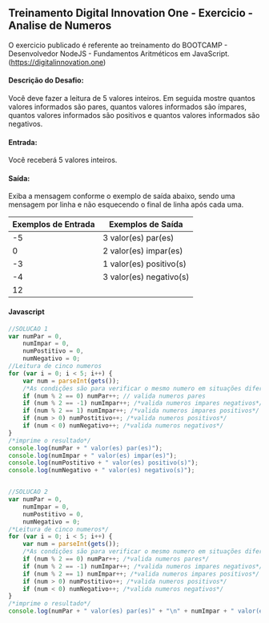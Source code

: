 ## Treinamento Digital Innovation One - Exercicio - Analise de Numeros

O exercicio publicado é referente ao treinamento do BOOTCAMP - Desenvolvedor NodeJS - Fundamentos Aritméticos em JavaScript.
(https://digitalinnovation.one)

#### Descrição do Desafio:

Você deve fazer a leitura de 5 valores inteiros. Em seguida mostre quantos valores informados são pares, quantos valores informados são ímpares, quantos valores informados são positivos e quantos valores informados são negativos.


#### Entrada:

Você receberá 5 valores inteiros.


#### Saída:

Exiba a mensagem conforme o exemplo de saída abaixo, sendo uma mensagem por linha e não esquecendo o final de linha após cada uma.

Exemplos de Entrada  | Exemplos de Saída
------------- | -------------
-5 | 3 valor(es) par(es)
0 | 2 valor(es) impar(es)
-3 | 1 valor(es) positivo(s)
-4 | 3 valor(es) negativo(s)
 12 |



#### Javascript

```javascript
//SOLUCAO 1
var numPar = 0,
    numImpar = 0,
    numPostitivo = 0,
    numNegativo = 0;
//Leitura de cinco numeros
for (var i = 0; i < 5; i++) {
    var num = parseInt(gets());
    /*As condições são para verificar o mesmo numero em situações diferentes*/
    if (num % 2 == 0) numPar++; // valida numeros pares
    if (num % 2 == -1) numImpar++; /*valida numeros impares negativos*/
    if (num % 2 == 1) numImpar++; /*valida numeros impares positivos*/
    if (num > 0) numPostitivo++; /*valida numeros positivos*/
    if (num < 0) numNegativo++; /*valida numeros negativos*/
}
/*imprime o resultado*/
console.log(numPar + " valor(es) par(es)");
console.log(numImpar + " valor(es) impar(es)");
console.log(numPostitivo + " valor(es) positivo(s)");
console.log(numNegativo + " valor(es) negativo(s)");


//SOLUCAO 2
var numPar = 0,
    numImpar = 0,
    numPostitivo = 0,
    numNegativo = 0;
/*Leitura de cinco numeros*/
for (var i = 0; i < 5; i++) {
    var num = parseInt(gets());
    /*As condições são para verificar o mesmo numero em situações diferentes*/
    if (num % 2 == 0) numPar++; /*valida numeros pares*/
    if (num % 2 == -1) numImpar++; /*valida numeros impares negativos*/
    if (num % 2 == 1) numImpar++; /*valida numeros impares positivos*/
    if (num > 0) numPostitivo++; /*valida numeros positivos*/
    if (num < 0) numNegativo++; /*valida numeros negativos*/
}
/*imprime o resultado*/
console.log(numPar + " valor(es) par(es)" + "\n" + numImpar + " valor(es) impar(es)" + "\n" + numPostitivo + " valor(es) positivo(s)" + "\n" + numNegativo + " valor(es) negativo(s)");
```

